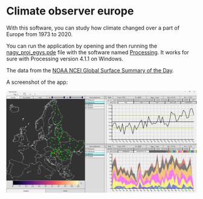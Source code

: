 # Climate observer europe

With this software, you can study how climate changed over a part of Europe from 1973 to 2020.

You can run the application by opening and then running the [nagy_proj_egys.pde](datavis_nagy_projekt_CF9PYQ_prog/datavis_nagy_projekt_CF9PYQ_prog/nagy_proj_egys.pde) file with the software named [Processing](https://processing.org/download). It works for sure with Processing version 4.1.1 on Windows.

The data from the [NOAA NCEI Global Surface Summary of the Day](https://www.ncei.noaa.gov/access/metadata/landing-page/bin/iso?id=gov.noaa.ncdc:C00516).

A screenshot of the app:

![screenshot](datavis_nagy_projekt_CF9PYQ_prog/a_screenshot_of_the_app.png)
